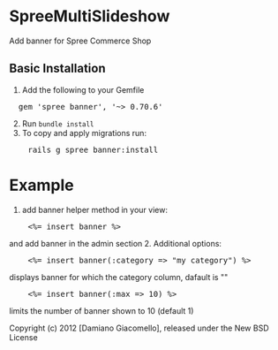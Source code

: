 SpreeMultiSlideshow
===================

Add banner for Spree Commerce Shop


Basic Installation
------------------

1. Add the following to your Gemfile
<pre>
  gem 'spree_banner', '~> 0.70.6'
</pre>
2. Run `bundle install`
3. To copy and apply migrations run:
<pre>
	rails g spree_banner:install
</pre>

Example
=======

1. add banner helper method in your view:
<pre>
	<%= insert_banner %>
</pre>
and add banner in the admin section
2. Additional options:
<pre>
	<%= insert_banner(:category => "my_category") %>
</pre>
displays banner for which the category column, dafault is ""
<pre>
	<%= insert_banner(:max => 10) %>
</pre>
limits the number of banner shown to 10 (default 1)

Copyright (c) 2012 [Damiano Giacomello], released under the New BSD License

